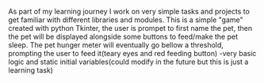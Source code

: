 As part of my learning journey I work on very simple tasks and projects to get familiar with different libraries and modules.
This is a simple "game" created with python Tkinter, the user is prompet to first name the pet, then the pet will be displayed alongside some buttons to feed/make the pet sleep.
The pet hunger meter will eventually go bellow a threshold, prompting the user to feed it(teary eyes and red feeding button)
-very basic logic and static initial variables(could modify in the future but this is just a learning task)
